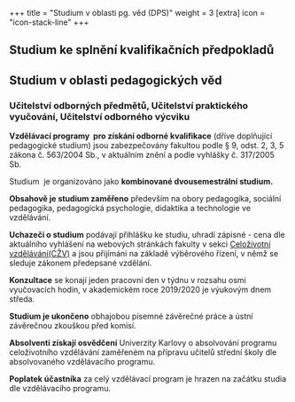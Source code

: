 +++
title = "Studium v oblasti pg. věd (DPS)"
weight = 3
[extra]
icon = "icon-stack-line"
+++

## Studium ke splnění kvalifikačních předpokladů

## Studium v oblasti pedagogických věd 

### Učitelství odborných předmětů, Učitelství praktického vyučování, Učitelství odborného výcviku

**Vzdělávací programy  pro získání odborné kvalifikace** (dříve
doplňující pedagogické studium) jsou zabezpečovány fakultou podle § 9,
odst. 2, 3, 5 zákona č. 563/2004 Sb., v aktuálním znění a podle vyhlášky
č. 317/2005 Sb.

Studium  je organizováno jako **kombinované dvousemestrální studium.**

**Obsahově je studium zaměřeno** především na obory pedagogika, sociální
pedagogika, pedagogická psychologie, didaktika a technologie ve
vzdělávání.

**Uchazeči o studium** podávají přihlášku ke studiu, uhradí zápisné -
cena dle aktuálního vyhlášení na webových stránkách fakulty v sekci
[Celoživotní vzdělávání(CŽV)](http://pages.pedf.cuni.cz/czv/programy-na-vykon-povolani/uchazeci-czv/prihlaska-a-jeji-nalezitosti/) 
a jsou přijímáni na základě výběrového řízení, v němž se sleduje
zákonem předepsané vzdělání. 

**Konzultace** se konají jeden pracovní den v týdnu v rozsahu osmi
vyučovacích hodin, v akademickém roce 2019/2020 je výukovým dnem středa.

**Studium je ukončeno** obhajobou písemné závěrečné práce a ústní
závěrečnou zkouškou před komisí.

**Absolventi získají osvědčení** Univerzity Karlovy o absolvování
programu celoživotního vzdělávání zaměřeném na přípravu učitelů střední
školy dle absolvovaného vzdělávacího programu.

**Poplatek účastníka** za celý vzdělávací program je hrazen na začátku
studia dle vzdělávacího programu.